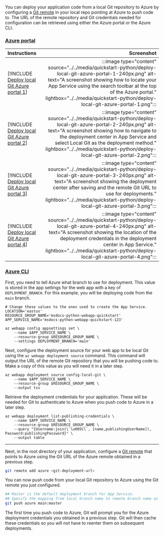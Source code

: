 You can deploy your application code from a local Git repository to Azure by configuring a [Git remote](https://git-scm.com/book/en/v2/Git-Basics-Working-with-Remotes) in your local repo pointing at Azure to push code to. The URL of the remote repository and Git credentials needed for configuration can be retrieved using either the Azure portal or the Azure CLI.

### [Azure portal](#tab/deploy-instructions-azportal)

| Instructions    | Screenshot |
|:----------------|-----------:|
| [!INCLUDE [Deploy local Git Azure portal 1](<./deploy-local-git-azure-portal-1.md>)] | :::image type="content" source="../../media/quickstart-python/deploy-local-git-azure-portal-1-240px.png" alt-text="A screenshot showing how to locate your App Service using the search toolbar at the top of the Azure portal." lightbox="../../media/quickstart-python/deploy-local-git-azure-portal-1.png"::: |
| [!INCLUDE [Deploy local Git Azure portal 2](<./deploy-local-git-azure-portal-2.md>)] | :::image type="content" source="../../media/quickstart-python/deploy-local-git-azure-portal-2-240px.png" alt-text="A screenshot showing how to navigate to the deployment center in App Service and select Local Git as the deployment method." lightbox="../../media/quickstart-python/deploy-local-git-azure-portal-2.png"::: |
| [!INCLUDE [Deploy local Git Azure portal 3](<./deploy-local-git-azure-portal-3.md>)] | :::image type="content" source="../../media/quickstart-python/deploy-local-git-azure-portal-3-240px.png" alt-text="A screenshot showing the deployment center after saving and the remote Git URL to use for deployments." lightbox="../../media/quickstart-python/deploy-local-git-azure-portal-3.png"::: |
| [!INCLUDE [Deploy local Git Azure portal 4](<./deploy-local-git-azure-portal-4.md>)] | :::image type="content" source="../../media/quickstart-python/deploy-local-git-azure-portal-4-240px.png" alt-text="A screenshot showing the location of the deployment credentials in the deployment center in App Service." lightbox="../../media/quickstart-python/deploy-local-git-azure-portal-4.png"::: |

### [Azure CLI](#tab/deploy-instructions-azcli)

First, you need to tell Azure what branch to use for deployment. This value is stored in the app settings for the web app with a key of `DEPLOYMENT_BRANCH`. For this example, you will be deploying code from the `main` branch.

```azurecli
# Change these values to the ones used to create the App Service.
LOCATION='eastus'
RESOURCE_GROUP_NAME='msdocs-python-webapp-quickstart'
APP_SERVICE_NAME='msdocs-python-webapp-quickstart-123'

az webapp config appsettings set \
    --name $APP_SERVICE_NAME \
    --resource-group $RESOURCE_GROUP_NAME \
    --settings DEPLOYMENT_BRANCH='main'
```

Next, configure the deployment source for your web app to be local Git using the `az webapp deployment source` command.  This command will output the URL of the remote Git repository that you will be pushing code to.  Make a copy of this value as you will need it in a later step.

```azurecli
az webapp deployment source config-local-git \
    --name $APP_SERVICE_NAME \
    --resource-group $RESOURCE_GROUP_NAME \
    --output tsv
```

Retrieve the deployment credentials for your application.  These will be needed for Git to authenticate to Azure when you push code to Azure in a later step.

```azurecli
az webapp deployment list-publishing-credentials \
    --name $APP_SERVICE_NAME \
    --resource-group $RESOURCE_GROUP_NAME \
    --query "{Username:join(\`\u005C\`, [name,publishingUserName]), Password:publishingPassword}" \
    --output table
```

---

Next, in the root directory of your application, configure a [Git remote](https://git-scm.com/book/en/v2/Git-Basics-Working-with-Remotes) that points to Azure using the Git URL of the Azure remote obtained in a previous step.

```bash
git remote add azure <git-deployment-url>
```

You can now push code from your local Git repository to Azure using the Git remote you just configured.

```bash
## Master is the default deployment branch for App Service.
## Specify the mapping from local branch name to remote branch name as shown.
git push azure main:master
```

The first time you push code to Azure, Git will prompt you for the Azure deployment credentials you obtained in a previous step. Git will then cache these credentials so you will not have to reenter them on subsequent deployments.
